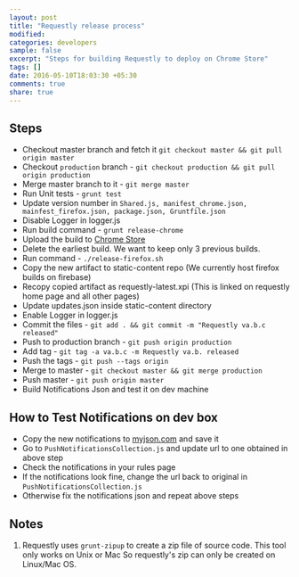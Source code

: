 ```yaml
---
layout: post
title: "Requestly release process"
modified:
categories: developers
sample: false
excerpt: "Steps for building Requestly to deploy on Chrome Store"
tags: []
date: 2016-05-10T18:03:30 +05:30
comments: true
share: true
---
```


## Steps

- Checkout master branch and fetch it `git checkout master && git pull origin master`
- Checkout `production` branch - `git checkout production && git pull origin production`
- Merge master branch to it - `git merge master`
- Run Unit tests - `grunt test`
- Update version number in `Shared.js, manifest_chrome.json, mainfest_firefox.json, package.json, Gruntfile.json`
- Disable Logger in logger.js
- Run build command - `grunt release-chrome`
- Upload the build to [Chrome Store](https://chrome.google.com/webstore/developer/dashboard)
- Delete the earliest build. We want to keep only 3 previous builds.
- Run command - `./release-firefox.sh`
- Copy the new artifact to static-content repo (We currently host firefox builds on firebase)
- Recopy copied artifact as requestly-latest.xpi (This is linked on requestly home page and all other pages)
- Update updates.json inside static-content directory
- Enable Logger in logger.js
- Commit the files - `git add . && git commit -m "Requestly va.b.c released"`
- Push to production branch - `git push origin production`
- Add tag - `git tag -a va.b.c -m Requestly va.b. released`
- Push the tags - `git push --tags origin`
- Merge to master - `git checkout master && git merge production`
- Push master - `git push origin master`
- Build Notifications Json and test it on dev machine

## How to Test Notifications on dev box
- Copy the new notifications to [myjson.com](http://myjson.com/) and save it
- Go to `PushNotificationsCollection.js` and update url to one obtained in above step
- Check the notifications in your rules page
- If the notifications look fine, change the url back to original in `PushNotificationsCollection.js`
- Otherwise fix the notifications json and repeat above steps

## Notes

1. Requestly uses `grunt-zipup` to create a zip file of source code. 
This tool only works on Unix or Mac So requestly's zip can only be created on Linux/Mac OS.
